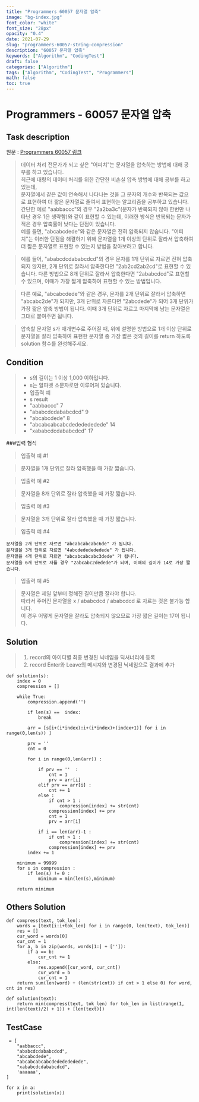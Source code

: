 ```yaml
---
title: "Programmers 60057 문자열 압축"
image: "bg-index.jpg"
font_color: "white"
font_size: "28px"
opacity: "0.4"
date: 2021-07-29
slug: "programmers-60057-string-compression"
description: "60057 문자열 압축"
keywords: ["Algorithm", "CodingTest"]
draft: false
categories: ["Algorithm"]
tags: ["Algorithm", "CodingTest", "Programmers"]
math: false
toc: true
---
```


# Programmers - 60057 문자열 압축

## Task description

원문 : <a href="https://programmers.co.kr/learn/courses/30/lessons/60057">Programmers 60057 링크</a>

>데이터 처리 전문가가 되고 싶은 "어피치"는 문자열을 압축하는 방법에 대해 공부를 하고 있습니다. <br>
최근에 대량의 데이터 처리를 위한 간단한 비손실 압축 방법에 대해 공부를 하고 있는데, <br>
문자열에서 같은 값이 연속해서 나타나는 것을 그 문자의 개수와 반복되는 값으로 표현하여 더 짧은 문자열로 줄여서 표현하는 알고리즘을 공부하고 있습니다.<br>
간단한 예로 "aabbaccc"의 경우 "2a2ba3c"(문자가 반복되지 않아 한번만 나타난 경우 1은 생략함)와 같이 표현할 수 있는데, 이러한 방식은 반복되는 문자가 적은 경우 압축률이 낮다는 단점이 있습니다.<br>
 예를 들면, "abcabcdede"와 같은 문자열은 전혀 압축되지 않습니다. "어피치"는 이러한 단점을 해결하기 위해 문자열을 1개 이상의 단위로 잘라서 압축하여 더 짧은 문자열로 표현할 수 있는지 방법을 찾아보려고 합니다.

>예를 들어, "ababcdcdababcdcd"의 경우 문자를 1개 단위로 자르면 전혀 압축되지 않지만, 2개 단위로 잘라서 압축한다면 "2ab2cd2ab2cd"로 표현할 수 있습니다. 다른 방법으로 8개 단위로 잘라서 압축한다면 "2ababcdcd"로 표현할 수 있으며, 이때가 가장 짧게 압축하여 표현할 수 있는 방법입니다.

>다른 예로, "abcabcdede"와 같은 경우, 문자를 2개 단위로 잘라서 압축하면 "abcabc2de"가 되지만, 3개 단위로 자른다면 "2abcdede"가 되어 3개 단위가 가장 짧은 압축 방법이 됩니다. 이때 3개 단위로 자르고 마지막에 남는 문자열은 그대로 붙여주면 됩니다.

>압축할 문자열 s가 매개변수로 주어질 때, 위에 설명한 방법으로 1개 이상 단위로 문자열을 잘라 압축하여 표현한 문자열 중 가장 짧은 것의 길이를 return 하도록 solution 함수를 완성해주세요.

## Condition
>- s의 길이는 1 이상 1,000 이하입니다.
>- s는 알파벳 소문자로만 이루어져 있습니다.
>- 입출력 예
>- s	result
>- "aabbaccc"	7
>- "ababcdcdababcdcd"	9
>- "abcabcdede"	8
>- "abcabcabcabcdededededede"	14
>- "xababcdcdababcdcd"	17


###입력 형식
>입출력 예 #1

>문자열을 1개 단위로 잘라 압축했을 때 가장 짧습니다.

>입출력 예 #2

>문자열을 8개 단위로 잘라 압축했을 때 가장 짧습니다.

>입출력 예 #3

>문자열을 3개 단위로 잘라 압축했을 때 가장 짧습니다.

>입출력 예 #4

```
문자열을 2개 단위로 자르면 "abcabcabcabc6de" 가 됩니다.
문자열을 3개 단위로 자르면 "4abcdededededede" 가 됩니다.
문자열을 4개 단위로 자르면 "abcabcabcabc3dede" 가 됩니다.
문자열을 6개 단위로 자를 경우 "2abcabc2dedede"가 되며, 이때의 길이가 14로 가장 짧습니다.
```

>입출력 예 #5

>문자열은 제일 앞부터 정해진 길이만큼 잘라야 합니다.<br>
따라서 주어진 문자열을 x / ababcdcd / ababcdcd 로 자르는 것은 불가능 합니다.<br>
이 경우 어떻게 문자열을 잘라도 압축되지 않으므로 가장 짧은 길이는 17이 됩니다.<br>

## Solution 
>1. record의 아이디별 최종 변경된 닉네임을 딕셔너리에 등록
>2. record Enter와 Leave의 메시지와 변경된 닉네임으로 결과에 추가

```
def solution(s):
    index = 0
    compression = []

    while True:
        compression.append('')

        if len(s) ==  index:
            break
    
        arr = [s[i+(i*index):i+(i*index)+(index+1)] for i in range(0,len(s)) ]

        prv = ''
        cnt = 0

        for i in range(0,len(arr)) :
            
            if prv == ''  : 
                cnt = 1
                prv = arr[i]                    
            elif prv == arr[i] :
                cnt += 1
            else :
                if cnt > 1 :
                    compression[index] += str(cnt)
                compression[index] += prv
                cnt = 1
                prv = arr[i] 
            
            if i == len(arr)-1 :
                if cnt > 1 :
                    compression[index] += str(cnt)
                compression[index] += prv
        index += 1

    minimum = 99999
    for s in compression :
        if len(s) != 0 :
            minimum = min(len(s),minimum)
    
    return minimum

```

## Others Solution 
```
def compress(text, tok_len):
    words = [text[i:i+tok_len] for i in range(0, len(text), tok_len)]
    res = []
    cur_word = words[0]
    cur_cnt = 1
    for a, b in zip(words, words[1:] + ['']):
        if a == b:
            cur_cnt += 1
        else:
            res.append([cur_word, cur_cnt])
            cur_word = b
            cur_cnt = 1
    return sum(len(word) + (len(str(cnt)) if cnt > 1 else 0) for word, cnt in res)

def solution(text):
    return min(compress(text, tok_len) for tok_len in list(range(1, int(len(text)/2) + 1)) + [len(text)])
```

## TestCase
```
 = [
    "aabbaccc",
    "ababcdcdababcdcd",
    "abcabcdede",
    "abcabcabcabcdededededede",
    "xababcdcdababcdcd",
    'aaaaaa',
]

for x in a:
    print(solution(x))


```
